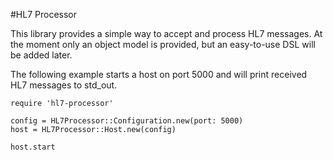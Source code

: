 #HL7 Processor

This library provides a simple way to accept and process HL7 messages.
At the moment only an object model is provided, but an easy-to-use DSL will be added later.


The following example starts a host on port 5000 and will print received HL7
messages to std_out.

    require 'hl7-processor'

    config = HL7Processor::Configuration.new(port: 5000)
    host = HL7Processor::Host.new(config)

    host.start
  
